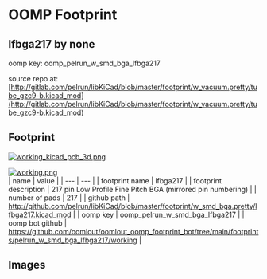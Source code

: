 # OOMP Footprint  
## lfbga217  by none  
  
oomp key: oomp_pelrun_w_smd_bga_lfbga217  
  
source repo at: [http://gitlab.com/pelrun/libKiCad/blob/master/footprint/w_vacuum.pretty/tube_gzc9-b.kicad_mod](http://gitlab.com/pelrun/libKiCad/blob/master/footprint/w_vacuum.pretty/tube_gzc9-b.kicad_mod)  
## Footprint  
  
[![working_kicad_pcb_3d.png](working_kicad_pcb_3d_600.png)](working_kicad_pcb_3d.png)  
  
[![working.png](working_600.png)](working.png)  
| name | value | 
| --- | --- | 
| footprint name | lfbga217 | 
| footprint description | 217 pin Low Profile Fine Pitch BGA (mirrored pin numbering) | 
| number of pads | 217 | 
| github path | http://github.com/pelrun/libKiCad/blob/master/footprint/w_smd_bga.pretty/lfbga217.kicad_mod | 
| oomp key | oomp_pelrun_w_smd_bga_lfbga217 | 
| oomp bot github | https://github.com/oomlout/oomlout_oomp_footprint_bot/tree/main/footprints/pelrun_w_smd_bga_lfbga217/working | 
## Images  
